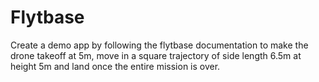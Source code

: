 # Flytbase
Create a demo app by following the flytbase documentation to make the drone takeoff at 5m, move in a square trajectory of side length 6.5m at height 5m and land once the entire mission is over.
